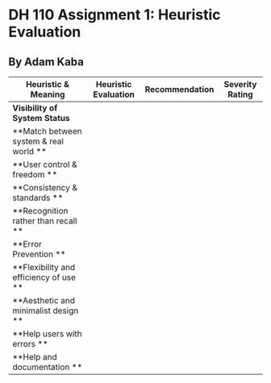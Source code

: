 # DH 110 Assignment 1: Heuristic Evaluation
## By Adam Kaba




|Heuristic & Meaning| Heuristic Evaluation | Recommendation| Severity Rating|
|-------------------|----------------------|---------------|----------------|
|**Visibility of System Status** | | |
|**Match between system & real world ** | | |
|**User control & freedom ** | | |
|**Consistency & standards ** | | |
|**Recognition rather than recall ** | | |
|**Error Prevention ** | | |
|**Flexibility and efficiency of use ** | | |
|**Aesthetic and minimalist design ** | | |
|**Help users with errors ** | | |
|**Help and documentation ** | | |





